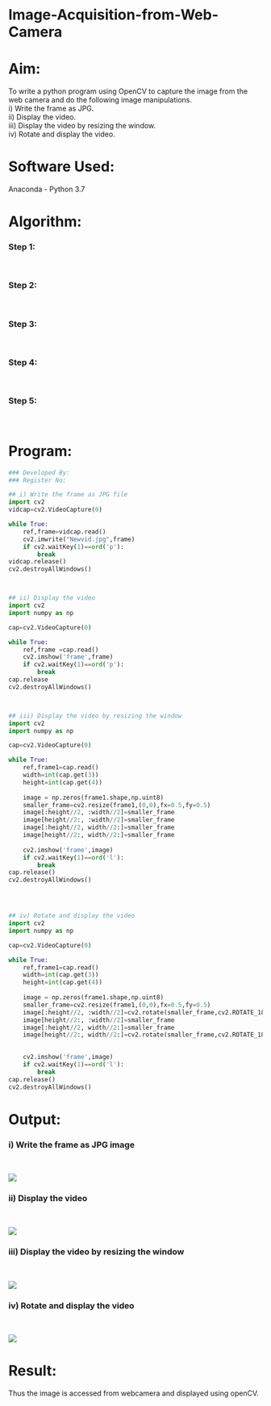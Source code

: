 # Image-Acquisition-from-Web-Camera
# Aim:
To write a python program using OpenCV to capture the image from the web camera and do the following image manipulations.<br/>
i) Write the frame as JPG. <br/>
ii) Display the video. <br/>
iii) Display the video by resizing the window.<br/>
iv) Rotate and display the video.

# Software Used: 
 Anaconda - Python 3.7
# Algorithm:
### Step 1:
<br>

### Step 2:
<br>

### Step 3:
<br>

### Step 4:
<br>

### Step 5:
<br>

# Program:
``` Python
### Developed By:
### Register No:

## i) Write the frame as JPG file
import cv2
vidcap=cv2.VideoCapture(0)

while True:
    ref,frame=vidcap.read()
    cv2.imwrite("Newvid.jpg",frame)
    if cv2.waitKey(1)==ord('p'):
        break
vidcap.release()
cv2.destroyAllWindows()



## ii) Display the video
import cv2
import numpy as np

cap=cv2.VideoCapture(0)

while True:
    ref,frame =cap.read()
    cv2.imshow('frame',frame)
    if cv2.waitKey(1)==ord('p'):
        break
cap.release
cv2.destroyAllWindows()



## iii) Display the video by resizing the window
import cv2
import numpy as np

cap=cv2.VideoCapture(0)

while True:
    ref,frame1=cap.read()
    width=int(cap.get(3))
    height=int(cap.get(4))
    
    image = np.zeros(frame1.shape,np.uint8)
    smaller_frame=cv2.resize(frame1,(0,0),fx=0.5,fy=0.5)
    image[:height//2, :width//2]=smaller_frame
    image[height//2:, :width//2]=smaller_frame
    image[:height//2, width//2:]=smaller_frame
    image[height//2:, width//2:]=smaller_frame
    
    cv2.imshow('frame',image)
    if cv2.waitKey(1)==ord('l'):
        break
cap.release()
cv2.destroyAllWindows()




## iv) Rotate and display the video
import cv2
import numpy as np

cap=cv2.VideoCapture(0)

while True:
    ref,frame1=cap.read()
    width=int(cap.get(3))
    height=int(cap.get(4))
    
    image = np.zeros(frame1.shape,np.uint8)
    smaller_frame=cv2.resize(frame1,(0,0),fx=0.5,fy=0.5)
    image[:height//2, :width//2]=cv2.rotate(smaller_frame,cv2.ROTATE_180)
    image[height//2:, :width//2]=smaller_frame
    image[:height//2, width//2:]=smaller_frame
    image[height//2:, width//2:]=cv2.rotate(smaller_frame,cv2.ROTATE_180)

    
    cv2.imshow('frame',image)
    if cv2.waitKey(1)==ord('l'):
        break
cap.release()
cv2.destroyAllWindows()
```
# Output:

### i) Write the frame as JPG image
</br>

![](./ot1.jpeg)

### ii) Display the video
</br>

![](./ot2.jpeg)


### iii) Display the video by resizing the window
</br>

![](./ot3.jpeg)

### iv) Rotate and display the video
</br>

![](./ot4.jpeg)
# Result:
Thus the image is accessed from webcamera and displayed using openCV.
